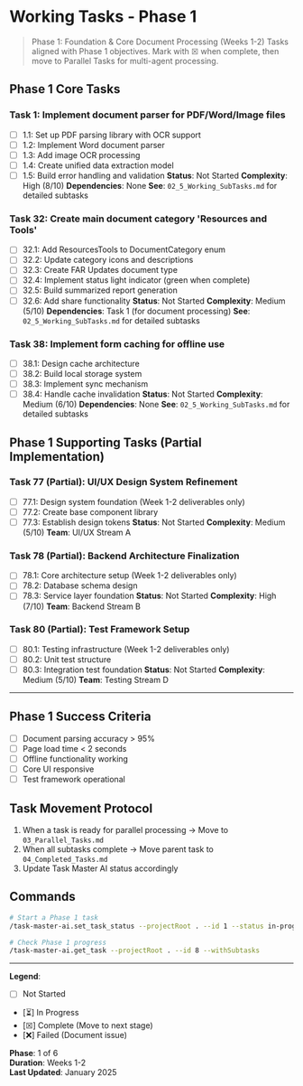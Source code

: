 # Working Tasks - Phase 1

> Phase 1: Foundation & Core Document Processing (Weeks 1-2)
> Tasks aligned with Phase 1 objectives. Mark with ☒ when complete, then move to Parallel Tasks for multi-agent processing.

## Phase 1 Core Tasks

### Task 1: Implement document parser for PDF/Word/Image files
- [ ] 1.1: Set up PDF parsing library with OCR support
- [ ] 1.2: Implement Word document parser
- [ ] 1.3: Add image OCR processing
- [ ] 1.4: Create unified data extraction model
- [ ] 1.5: Build error handling and validation
**Status**: Not Started
**Complexity**: High (8/10)
**Dependencies**: None
**See**: `02_5_Working_SubTasks.md` for detailed subtasks

### Task 32: Create main document category 'Resources and Tools'
- [ ] 32.1: Add ResourcesTools to DocumentCategory enum
- [ ] 32.2: Update category icons and descriptions
- [ ] 32.3: Create FAR Updates document type
- [ ] 32.4: Implement status light indicator (green when complete)
- [ ] 32.5: Build summarized report generation
- [ ] 32.6: Add share functionality
**Status**: Not Started
**Complexity**: Medium (5/10)
**Dependencies**: Task 1 (for document processing)
**See**: `02_5_Working_SubTasks.md` for detailed subtasks

### Task 38: Implement form caching for offline use
- [ ] 38.1: Design cache architecture
- [ ] 38.2: Build local storage system
- [ ] 38.3: Implement sync mechanism
- [ ] 38.4: Handle cache invalidation
**Status**: Not Started
**Complexity**: Medium (6/10)
**Dependencies**: None
**See**: `02_5_Working_SubTasks.md` for detailed subtasks

## Phase 1 Supporting Tasks (Partial Implementation)

### Task 77 (Partial): UI/UX Design System Refinement
- [ ] 77.1: Design system foundation (Week 1-2 deliverables only)
- [ ] 77.2: Create base component library
- [ ] 77.3: Establish design tokens
**Status**: Not Started
**Complexity**: Medium (5/10)
**Team**: UI/UX Stream A

### Task 78 (Partial): Backend Architecture Finalization
- [ ] 78.1: Core architecture setup (Week 1-2 deliverables only)
- [ ] 78.2: Database schema design
- [ ] 78.3: Service layer foundation
**Status**: Not Started
**Complexity**: High (7/10)
**Team**: Backend Stream B

### Task 80 (Partial): Test Framework Setup
- [ ] 80.1: Testing infrastructure (Week 1-2 deliverables only)
- [ ] 80.2: Unit test structure
- [ ] 80.3: Integration test foundation
**Status**: Not Started
**Complexity**: Medium (5/10)
**Team**: Testing Stream D

---

## Phase 1 Success Criteria
- [ ] Document parsing accuracy > 95%
- [ ] Page load time < 2 seconds
- [ ] Offline functionality working
- [ ] Core UI responsive
- [ ] Test framework operational

## Task Movement Protocol
1. When a task is ready for parallel processing → Move to `03_Parallel_Tasks.md`
2. When all subtasks complete → Move parent task to `04_Completed_Tasks.md`
3. Update Task Master AI status accordingly

## Commands
```bash
# Start a Phase 1 task
/task-master-ai.set_task_status --projectRoot . --id 1 --status in-progress

# Check Phase 1 progress
/task-master-ai.get_task --projectRoot . --id 8 --withSubtasks
```

---
**Legend**:
- [ ] Not Started
- [⏳] In Progress
- [☒] Complete (Move to next stage)
- [❌] Failed (Document issue)

**Phase**: 1 of 6  
**Duration**: Weeks 1-2  
**Last Updated**: January 2025